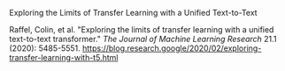 Exploring the Limits of Transfer Learning with a Unified Text-to-Text



Raffel, Colin, et al. "Exploring the limits of transfer learning with a unified text-to-text transformer." _The Journal of Machine Learning Research_ 21.1 (2020): 5485-5551.
https://blog.research.google/2020/02/exploring-transfer-learning-with-t5.html